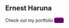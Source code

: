 ## Ernest Haruna
Check out my portfolio <a href="https://ernestharuna.github.io/ernest-portfolio" style="background: purple; paddding: 5px 10px; border-radius: 5px;" target="_blank">here</a>
